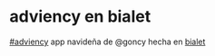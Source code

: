 # adviency en bialet

[#adviency](https://github.com/search?q=%2523adviency) app navideña de @goncy
hecha en [bialet](https://bialet.org)
